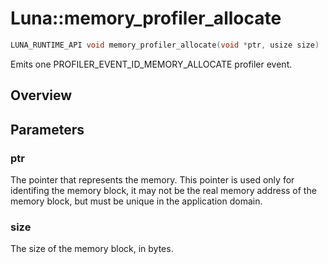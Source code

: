 # Luna::memory_profiler_allocate

```c++
LUNA_RUNTIME_API void memory_profiler_allocate(void *ptr, usize size)
```

Emits one PROFILER_EVENT_ID_MEMORY_ALLOCATE profiler event. 

## Overview


## Parameters
### ptr
The pointer that represents the memory. This pointer is used only for identifing the memory block, it may not be the real memory address of the memory block, but must be unique in the application domain. 

### size
The size of the memory block, in bytes. 

